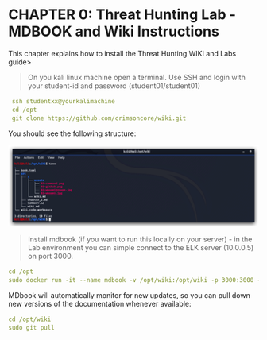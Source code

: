 CHAPTER 0: Threat Hunting Lab - MDBOOK and Wiki Instructions
====

This chapter explains how to install the Threat Hunting WIKI and Labs guide>

> On you kali linux machine open a terminal. Use SSH and login with your student-id and password (student01/student01)

```yml
 ssh studentxx@yourkalimachine
 cd /opt
 git clone https://github.com/crimsoncore/wiki.git
```
You should see the following structure:

![Screenshot command](./0/assets/01-gitclonewiki.jpg)

> Install mdbook (if you want to run this locally on your server) - in the Lab environment you can simple connect to the ELK server (10.0.0.5) on port 3000.
> 
```yml
cd /opt
sudo docker run -it --name mdbook -v /opt/wiki:/opt/wiki -p 3000:3000 -p 3001:3001 lschoonaert/mdbook
```
MDbook will automatically monitor for new updates, so you can pull down new versions of the documentation whenever available:

```yml
cd /opt/wiki
sudo git pull
```
